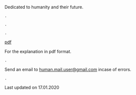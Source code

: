 Dedicated to humanity and their future.

    .
    
    .
    
    .
    
[pdf](https://fate-of-humanity.github.io/pdf.pdf)

For the explanation in pdf format.

    .

Send an email to human.mail.user@gmail.com incase of errors.

    .

Last updated on 17.01.2020
